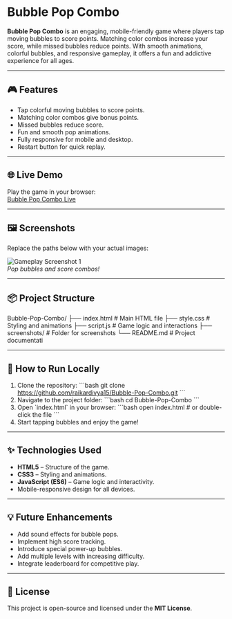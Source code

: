 
# Bubble Pop Combo

**Bubble Pop Combo** is an engaging, mobile-friendly game where players tap moving bubbles to score points. Matching color combos increase your score, while missed bubbles reduce points. With smooth animations, colorful bubbles, and responsive gameplay, it offers a fun and addictive experience for all ages.

---

## 🎮 Features

- Tap colorful moving bubbles to score points.
- Matching color combos give bonus points.
- Missed bubbles reduce score.
- Fun and smooth pop animations.
- Fully responsive for mobile and desktop.
- Restart button for quick replay.

---

## 🌐 Live Demo

Play the game in your browser:  
[Bubble Pop Combo Live](https://raikardivya15.github.io/Bubble-Pop-Combo/)

---

## 🖼️ Screenshots

Replace the paths below with your actual images:

![Gameplay Screenshot 1](screenshots/screenshot1.png)  
*Pop bubbles and score combos!*


---

## 📦 Project Structure


Bubble-Pop-Combo/
├── index.html # Main HTML file
├── style.css # Styling and animations
├── script.js # Game logic and interactions
├── screenshots/ # Folder for screenshots
└── README.md # Project documentati

---

## 🚀 How to Run Locally

1. Clone the repository:
\`\`\`bash
git clone https://github.com/raikardivya15/Bubble-Pop-Combo.git
\`\`\`
2. Navigate to the project folder:
\`\`\`bash
cd Bubble-Pop-Combo
\`\`\`
3. Open \`index.html\` in your browser:
\`\`\`bash
open index.html   # or double-click the file
\`\`\`
4. Start tapping bubbles and enjoy the game!

---

## ✨ Technologies Used

- **HTML5** – Structure of the game.
- **CSS3** – Styling and animations.
- **JavaScript (ES6)** – Game logic and interactivity.
- Mobile-responsive design for all devices.

---

## 💡 Future Enhancements

- Add sound effects for bubble pops.
- Implement high score tracking.
- Introduce special power-up bubbles.
- Add multiple levels with increasing difficulty.
- Integrate leaderboard for competitive play.

---

## 📜 License

This project is open-source and licensed under the **MIT License**.
